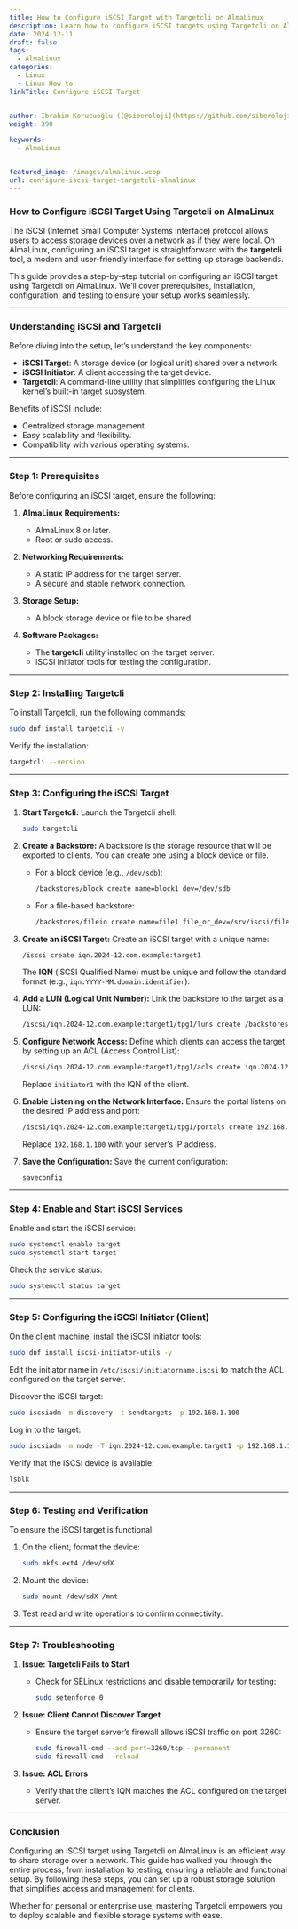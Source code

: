 ```yaml
---
title: How to Configure iSCSI Target with Targetcli on AlmaLinux
description: Learn how to configure iSCSI targets using Targetcli on AlmaLinux.
date: 2024-12-11
draft: false
tags:
  - AlmaLinux
categories:
  - Linux
  - Linux How-to
linkTitle: Configure iSCSI Target


author: İbrahim Korucuoğlu ([@siberoloji](https://github.com/siberoloji))
weight: 390

keywords:
  - AlmaLinux


featured_image: /images/almalinux.webp
url: configure-iscsi-target-targetcli-almalinux
---
```

### How to Configure iSCSI Target Using Targetcli on AlmaLinux

The iSCSI (Internet Small Computer Systems Interface) protocol allows users to access storage devices over a network as if they were local. On AlmaLinux, configuring an iSCSI target is straightforward with the **targetcli** tool, a modern and user-friendly interface for setting up storage backends. 

This guide provides a step-by-step tutorial on configuring an iSCSI target using Targetcli on AlmaLinux. We’ll cover prerequisites, installation, configuration, and testing to ensure your setup works seamlessly.

---

### **Understanding iSCSI and Targetcli**

Before diving into the setup, let’s understand the key components:

- **iSCSI Target**: A storage device (or logical unit) shared over a network.
- **iSCSI Initiator**: A client accessing the target device.
- **Targetcli**: A command-line utility that simplifies configuring the Linux kernel’s built-in target subsystem.

Benefits of iSCSI include:
- Centralized storage management.
- Easy scalability and flexibility.
- Compatibility with various operating systems.

---

### **Step 1: Prerequisites**

Before configuring an iSCSI target, ensure the following:

1. **AlmaLinux Requirements:**
   - AlmaLinux 8 or later.
   - Root or sudo access.

2. **Networking Requirements:**
   - A static IP address for the target server.
   - A secure and stable network connection.

3. **Storage Setup:**
   - A block storage device or file to be shared.

4. **Software Packages:**
   - The **targetcli** utility installed on the target server.
   - iSCSI initiator tools for testing the configuration.

---

### **Step 2: Installing Targetcli**

To install Targetcli, run the following commands:

```bash
sudo dnf install targetcli -y
```

Verify the installation:

```bash
targetcli --version
```

---

### **Step 3: Configuring the iSCSI Target**

1. **Start Targetcli:**
   Launch the Targetcli shell:
   ```bash
   sudo targetcli
   ```

2. **Create a Backstore:**
   A backstore is the storage resource that will be exported to clients. You can create one using a block device or file.

   - For a block device (e.g., `/dev/sdb`):
     ```bash
     /backstores/block create name=block1 dev=/dev/sdb
     ```

   - For a file-based backstore:
     ```bash
     /backstores/fileio create name=file1 file_or_dev=/srv/iscsi/file1.img size=10G
     ```

3. **Create an iSCSI Target:**
   Create an iSCSI target with a unique name:
   ```bash
   /iscsi create iqn.2024-12.com.example:target1
   ```

   The **IQN** (iSCSI Qualified Name) must be unique and follow the standard format (e.g., `iqn.YYYY-MM.domain:identifier`).

4. **Add a LUN (Logical Unit Number):**
   Link the backstore to the target as a LUN:
   ```bash
   /iscsi/iqn.2024-12.com.example:target1/tpg1/luns create /backstores/block/block1
   ```

5. **Configure Network Access:**
   Define which clients can access the target by setting up an ACL (Access Control List):
   ```bash
   /iscsi/iqn.2024-12.com.example:target1/tpg1/acls create iqn.2024-12.com.example:initiator1
   ```

   Replace `initiator1` with the IQN of the client.

6. **Enable Listening on the Network Interface:**
   Ensure the portal listens on the desired IP address and port:
   ```bash
   /iscsi/iqn.2024-12.com.example:target1/tpg1/portals create 192.168.1.100 3260
   ```

   Replace `192.168.1.100` with your server’s IP address.

7. **Save the Configuration:**
   Save the current configuration:
   ```bash
   saveconfig
   ```

---

### **Step 4: Enable and Start iSCSI Services**

Enable and start the iSCSI service:

```bash
sudo systemctl enable target
sudo systemctl start target
```

Check the service status:

```bash
sudo systemctl status target
```

---

### **Step 5: Configuring the iSCSI Initiator (Client)**

On the client machine, install the iSCSI initiator tools:

```bash
sudo dnf install iscsi-initiator-utils -y
```

Edit the initiator name in `/etc/iscsi/initiatorname.iscsi` to match the ACL configured on the target server.

Discover the iSCSI target:

```bash
sudo iscsiadm -m discovery -t sendtargets -p 192.168.1.100
```

Log in to the target:

```bash
sudo iscsiadm -m node -T iqn.2024-12.com.example:target1 -p 192.168.1.100 --login
```

Verify that the iSCSI device is available:

```bash
lsblk
```

---

### **Step 6: Testing and Verification**

To ensure the iSCSI target is functional:
1. On the client, format the device:
   ```bash
   sudo mkfs.ext4 /dev/sdX
   ```

2. Mount the device:
   ```bash
   sudo mount /dev/sdX /mnt
   ```

3. Test read and write operations to confirm connectivity.

---

### **Step 7: Troubleshooting**

1. **Issue: Targetcli Fails to Start**
   - Check for SELinux restrictions and disable temporarily for testing:
     ```bash
     sudo setenforce 0
     ```

2. **Issue: Client Cannot Discover Target**
   - Ensure the target server’s firewall allows iSCSI traffic on port 3260:
     ```bash
     sudo firewall-cmd --add-port=3260/tcp --permanent
     sudo firewall-cmd --reload
     ```

3. **Issue: ACL Errors**
   - Verify that the client’s IQN matches the ACL configured on the target server.

---

### **Conclusion**

Configuring an iSCSI target using Targetcli on AlmaLinux is an efficient way to share storage over a network. This guide has walked you through the entire process, from installation to testing, ensuring a reliable and functional setup. By following these steps, you can set up a robust storage solution that simplifies access and management for clients.

Whether for personal or enterprise use, mastering Targetcli empowers you to deploy scalable and flexible storage systems with ease.
